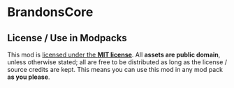 # BrandonsCore

## License / Use in Modpacks
This mod is [licensed under the **MIT license**](https://github.com/brandon3055/BrandonsCore/blob/master/LICENSE). All **assets are public domain**, unless otherwise stated; all are free to be distributed as long as the license / source credits are kept. This means you can use this mod in any mod pack **as you please**.
